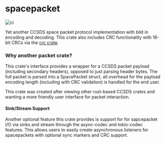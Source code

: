 # spacepacket

![ci](https://github.com/ASU-Cubesat/spacepacket/actions/workflows/build_and_test.yaml/badge.svg)

Yet another CCSDS space packet protocol implementation with bild in encoding and decoding.
This crate also includes CRC functionality with 16-bit CRCs via the [crc crate](https://github.com/mrhooray/crc-rs).

### Why another packet crate?
This crate's interface provides a wrapper for a CCSDS packet payload (including secondary headers), opposed to just parsing header bytes.
The full packet is parsed into a SpacePacket struct, all overhead for the payload encoding length (including with CRC validation) is handled for the end user.

This crate was created after viewing other rust-based CCSDS crates and wanting a more friendly user interface for packet interaction.

#### Sink/Stream Support
Another optional feature this crate provides is support for for sapcepacket I/O via sinks and stream through the async-codec and tokio-codec features.
This allows users to easily create asynchronous listeners for spacepackets with optional sync markers and CRC support.